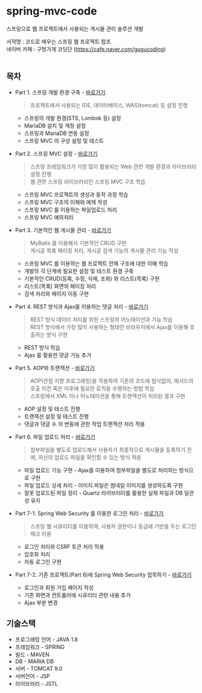 # spring-mvc-code
스프링으로 웹 프로젝트에서 사용되는 게시물 관리 솔루션 개발<br>

서적명 : 코드로 배우는 스프링 웹 프로젝트 참조<br>
네이버 카페 : 구멍가게 코딩단 (<https://cafe.naver.com/gugucoding>)
<br/><br/>

## 목차
* Part 1. 스프링 개발 환경 구축 - [바로가기](https://github.com/beworthK/spring-mvc-code/tree/main/spring-mvc-code/ex00) <br>
  > 프로젝트에서 사용되는 IDE, 데이터베이스, WAS(tomcat) 등 설정 진행
  *  스프링의 개발 환경(STS, Lombok 등) 설정
  *  MariaDB 설치 및 계정 설정
  *  스프링과 MariaDB 연동 설정
  *  스프링 MVC 의 구성 설정 및 테스트

* Part 2. 스프링 MVC 설정 - [바로가기](https://github.com/beworthK/spring-mvc-code/tree/main/spring-mvc-code/ex01)<br>
  >스프링 프레임워크가 가장 많이 활용되는 Web 관련 개발 환경과 라이브러리 설정 진행<br>
  >웹 관련 스프링 라이브러리인 스프링 MVC 구조 학습
  *  스프링 MVC 프로젝트의 생성과 동작 과정 학습
  *  스프링 MVC 구조의 이해와 예제 작성
  *  스프링 MVC 를 이용하는 파일업로드 처리
  *  스프링 MVC 예외처리

* Part 3. 기본적인 웹 게시물 관리 - [바로가기](https://github.com/beworthK/spring-mvc-code/tree/main/spring-mvc-code/ex02)<br>
  > MyBatis 를 이용해서 기본적인 CRUD 구현<br>
  > 게시글 목록 페이징 처리, 게시글 검색 기능의 게시물 관리 기능 작성<br>
  *  스프링 MVC 를 이용하는 웹 프로젝트 전체 구조에 대한 이해 학습
  *  개발의 각 단계에 필요한 설정 및 테스트 환경 구축
  *  기본적인 CRUD(등록, 수정, 삭제, 조회) 와 리스트(목록) 구현
  *  리스트(목록) 화면의 페이징 처리
  *  검색 처리와 페이지 이동 구현

* Part 4. REST 방식과 Ajax를 이용하는 댓글 처리 - [바로가기](https://github.com/beworthK/spring-mvc-code/tree/main/spring-mvc-code/ex03)<br>
  > REST 방식 데이터 처리를 위한 스프링의 어노테이션과 기능 학습 <br>
  > REST 방식에서 가장 많이 사용하는 형태인 브라우저에서 Ajax를 이용해 호출하는 방식 구현<br>
  *  REST 방식 학습
  *  Ajax 를 활용한 댓글 기능 추가

* Part 5. AOP와 트랜잭션 - [바로가기](https://github.com/beworthK/spring-mvc-code/tree/main/spring-mvc-code/ex04)<br>
  > AOP(관점 지향 프로그래밍)을 적용하여 기존의 코드에 첨삭없이, 메서드의 호출 이전 혹은 이후에 필요한 로직을 수행하는 방법 학습<br>
  > 스프링에서 XML 이나 어노테이션을 통해 트랜잭션이 처리된 결과 구현<br>
  *  AOP 설정 및 테스트 진행
  *  트랜잭션 설정 및 테스트 진행
  *  댓글과 댓글 수 의 변동에 관한 작업 트랜잭션 처리 적용
 
* Part 6. 파일 업로드 처리 - [바로가기](https://github.com/beworthK/spring-mvc-code/tree/main/spring-mvc-code/ex05)<br>
  > 첨부파일을 별도로 업로드해서 사용자가 최종적으로 게시물을 등록하기 전에, 자신의 업로드 파일을 확인할 수 있는 방식 적용<br>
  *  파일 업로드 기능 구현 - Ajax를 이용하여 첨부파일을 별도로 처리하는 방식으로 구현
  *  파일 업로드 상세 처리 - 이미지 파일은 썸네일 이미지를 생성하도록 구현
  *  잘못 업로드된 파일 정리 - Quartz 라이브러리를 활용한 실제 파일과 DB 일관성 유지

* Part 7-1. Spring Web Security 를 이용한 로그인 처리 - [바로가기](https://github.com/beworthK/spring-mvc-code/tree/main/spring-mvc-code/ex06)<br>
  > 스프링 웹 시큐리티를 이용하여, 사용자 권한이나 등급에 기반을 두는 로그인 체크 이용<br>
  *  로그인 처리와 CSRF 토큰 처리 적용
  *  암호화 처리 
  *  자동 로그인 구현

* Part 7-2. 기존 프로젝트(Part 6)에 Spring Web Security 접목하기 - [바로가기](https://github.com/beworthK/spring-mvc-code/tree/main/spring-mvc-code/ex06_2)<br>
  *  로그인과 회원 가입 페이지 작성
  *  기존 화면과 컨트롤러에 시큐리티 관련 내용 추가
  *  Ajax 부분 변경

## 기술스택
* 프로그래밍 언어 - JAVA 1.8  
* 프레임워크 - SPRING   
* 빌드 - MAVEN   
* DB - MARIA DB   
* 서버 - TOMCAT 9.0  
* 서버언어 - JSP  
* 라이브러리 - JSTL  
